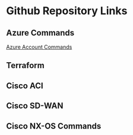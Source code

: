 # Github Repository Links


## Azure Commands

[Azure Account Commands](https://github.com/fjstroud/azure.git)


## Terraform


## Cisco ACI


## Cisco SD-WAN


## Cisco NX-OS Commands

